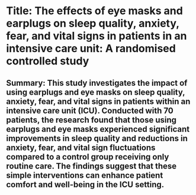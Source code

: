 # Title: The effects of eye masks and earplugs on sleep quality, anxiety, fear, and vital signs in patients in an intensive care unit: A randomised controlled study

## Summary: This study investigates the impact of using earplugs and eye masks on sleep quality, anxiety, fear, and vital signs in patients within an intensive care unit (ICU). Conducted with 70 patients, the research found that those using earplugs and eye masks experienced significant improvements in sleep quality and reductions in anxiety, fear, and vital sign fluctuations compared to a control group receiving only routine care. The findings suggest that these simple interventions can enhance patient comfort and well-being in the ICU setting.
